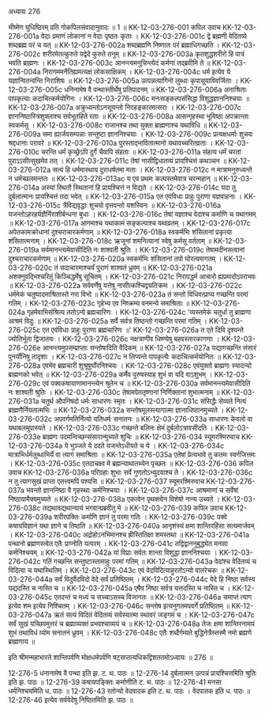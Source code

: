 अध्यायः 276

भीष्मेण युधिष्ठिरम् प्रति गोकपिलसंवादानुवादः ॥ 1 ॥
KK-12-03-276-001	कपिल उवाच 
KK-12-03-276-001a	वेदाः प्रमाणं लोकानां न वेदाः पृष्ठतः कृताः ।
KK-12-03-276-001c	द्वे ब्रह्मणी वेदितव्ये शब्दब्रह्म परं च यत् ॥
KK-12-03-276-002a	शब्दब्रह्मणि निष्णातः परं ब्रह्माधिगच्छति ।
KK-12-03-276-002c	शरीरमेतत्कुरुते यद्वेदे कुरुते तनुम् ॥
KK-12-03-276-003a	कृतशुद्धशरीरो हि पात्रं भवति ब्राह्मणः ।
KK-12-03-276-003c	आनन्त्यमनुचिन्त्येदं कर्मणां तद्ब्रवीमि ते ॥
KK-12-03-276-004a	निरागममनैतिह्यमत्यक्षं लोकसाक्षिकम् ।
KK-12-03-276-004c	धर्म इत्येव ये यज्ञान्वितन्वन्ति निराशिषः ॥
KK-12-03-276-005a	उत्पन्नत्यागिनो लुब्धाः कृपासूयाविवर्जिताः ।
KK-12-03-276-005c	धनिनामेष वै पन्थास्तीर्थेषु प्रतिपादनम् ॥
KK-12-03-276-006a	अनाश्रिताः पापकृत्याः कदाचित्कर्मयोगिनः ।
KK-12-03-276-006c	मनःसङ्कल्पसंसिद्धा विशुद्धज्ञाननिश्चयाः ॥
KK-12-03-276-007a	अक्रुध्यन्तोऽनसूयन्तो निरहङ्कारमत्सराः ।
KK-12-03-276-007c	ज्ञाननिष्ठास्त्रिशुक्लाश्च सर्वभूतहिते रताः ॥
KK-12-03-276-008a	आसन्गृहस्था भूयिष्ठा अपक्रान्ताः स्वकर्मसु ।
KK-12-03-276-008c	राजानश्च तथा युक्ता ब्राह्मणाश्च यथाविधि ॥
KK-12-03-276-009a	समा ह्यार्जवसम्पन्नाः सन्तुष्टा ज्ञाननिश्चयाः ।
KK-12-03-276-009c	प्रत्यक्षधर्माः शुचयः श्रद्दधानाः परावरे ॥
KK-12-03-276-010a	पुरस्ताद्भावितात्मानो यथावच्चरितव्रताः ।
KK-12-03-276-010c	चरन्ति धर्मं कृच्छ्रेऽपि दुर्गे चैवापि संहताः ॥
KK-12-03-276-011a	संहत्य धर्मं चरतां पुराऽऽसीत्सुखमेव तत् ।
KK-12-03-276-011c	तेषां नासीद्विधातव्यं प्रायश्चित्तं कथञ्चन ॥
KK-12-03-276-012a	सत्यं हि धर्ममास्थाय दुराधर्षतमा मताः ।
KK-12-03-276-012c	न मात्रामनुरुध्यन्ते न धर्मच्छलमन्ततः ॥
KK-12-03-276-013ac	य एव प्रथमः कल्पस्तमेवात्र चरन्महान् ॥
KK-12-03-276-014a	अस्यां स्थितौ स्थितानां हि प्रायश्चित्तं न विद्यते ।
KK-12-03-276-014c	यदा तु दुर्बलात्मानः प्रायश्चित्तं तदा भवेत् ॥
KK-12-03-276-015a	एत एवंविधाः प्राहुः पुराणा यज्ञवाहनाः ।
KK-12-03-276-015c	त्रैविद्यवृद्धाः शुचयो वृत्तवन्तो यशस्विनः ॥
KK-12-03-276-016a	यजन्तोऽहरहर्यज्ञैर्निराशीर्बन्धना बुधाः ।
KK-12-03-276-016c	तेषां यज्ञाश्च वेदाश्च कर्माणि च यथागमम् ॥
KK-12-03-276-017a	आगमाश्च यथाकामं सङ्कल्पाश्च यथाव्रतम् ।
KK-12-03-276-017c	अपेतकामक्रोधानां दुश्चराचारकर्मणाम् ॥
KK-12-03-276-018a	स्वकर्मभिः शंसितानां प्रकृत्या शंसितात्मनाम् ।
KK-12-03-276-018c	ऋजूनां शमनित्यानां स्वेषु कर्मसु वर्तताम् ॥
KK-12-03-276-019a	सर्वमानन्त्यमेवासीदिति नः शाश्वती श्रुतिः ।
KK-12-03-276-019c	तेषामदीनसत्वानां दुश्चराचारकर्मणाम् ॥
KK-12-03-276-020a	स्वकर्मभिः शंसितानां तपो घोरत्वमागतम् ।
KK-12-03-276-020c	तं सदाचारमाश्चर्यं पुराणं शाश्वतं ध्रुवम् ॥
KK-12-03-276-021a	अशक्नुवद्भिश्चरितुं किञ्चिद्धर्मेषु सूचितम् ।
KK-12-03-276-021c	निरापद्धर्म आचारो ह्यप्रमादोऽपराभवः ॥
KK-12-03-276-022a	सर्ववर्णेषु यत्तेषु नासीत्कश्चिद्व्यतिक्रमः ।
KK-12-03-276-022c	धर्ममेकं चतुष्पादमाश्रितास्ते नरा विभो ॥
KK-12-03-276-023a	तं सन्तो विधिवत्प्राप्य गच्छन्ति परमां गतिम् ।
KK-12-03-276-023c	गृहेभ्य एव निष्क्रम्य वनमन्ये समाश्रिताः ॥
KK-12-03-276-024a	गृहमेवाभिसंश्रित्य ततोऽन्ये ब्रह्मचारिणः ।
KK-12-03-276-024c	'व्यस्तमेकं चतुर्धा तु ब्राह्मणा आश्रमं विदुः ॥
KK-12-03-276-025a	सर्वे सर्वत्र तिष्ठन्तो गच्छन्ति परमां गतिम् ।
KK-12-03-276-025c	एत एवंविधाः प्राहुः पुराणा ब्रह्मचारिणः ॥'
KK-12-03-276-026a	त एते दिवि दृश्यन्ते ज्योतिर्भूता द्विजातयः ।
KK-12-03-276-026c	नक्षत्राणीव धिष्ण्येषु बहवस्तारकागणाः ।
KK-12-03-276-026e	आनन्त्यमुपसम्प्राप्ताः सन्तोषादिति वैदिकम् ॥
KK-12-03-276-027a	यद्यागच्छन्ति संसारं पुनर्योनिषु तादृशाः ।
KK-12-03-276-027c	न लिप्यन्ते पापकृत्यैः कदाचित्कर्मयोनितः ॥
KK-12-03-276-028a	एवमेव ब्रह्मचारी शुश्रूषुर्घोरनिश्चयः ।
KK-12-03-276-028c	एवंयुक्तो ब्राह्मणः स्यादन्यो ब्राह्मणको भवेत् ॥
KK-12-03-276-029a	कर्मैव पुरुषस्याह शुभं वा यदि वाऽशुभम् ।
KK-12-03-276-029c	एवं पक्वकषायाणामानन्त्येन श्रुतेन च ॥
KK-12-03-276-030a	सर्वमानन्त्यमेवासीदिति नः शाश्वती श्रुतिः ।
KK-12-03-276-030c	तेषामपेततृष्णानां निर्णिक्तानां शुभात्मनाम् ॥
KK-12-03-276-031a	चतुर्थ औपनिषदो धर्मः साधारणः स्मृतः ।
KK-12-03-276-031c	संसिद्धैः सेव्यते नित्यं ब्राह्मणैर्नियतात्मभिः ॥
KK-12-03-276-032a	सन्तोषमूलस्त्यागात्मा ज्ञानाधिष्ठानमुच्यते ।
KK-12-03-276-032c	अपवर्गमतिर्नित्यो यतिधर्मः सनातनः ॥
KK-12-03-276-033a	साधारणः केवलो वा यथाबलमुपास्यते ।
KK-12-03-276-033c	गच्छन्ते बलिनः क्षेमं दुर्बलोऽत्रावसीदति ।
KK-12-03-276-033e	ब्राह्मणः पदमन्विच्छन्संसारान्मुच्यते शुचिः ॥
KK-12-03-276-034	स्यूमरश्मिरुवाच 
KK-12-03-276-034a	ये भुञ्जते ये ददते यजन्तेऽधीयते च ये ।
KK-12-03-276-034c	मात्राभिर्धर्मलुब्धाभिर्ये वा त्यागं समाश्रिताः ॥
KK-12-03-276-035a	एतेषां प्रेत्यभावे तु कतमः स्वर्गजित्तमः ।
KK-12-03-276-035c	एतदाचक्ष्व मे ब्रह्मन्याथातथ्येन पृच्छतः ॥
KK-12-03-276-036	कपिल उवाच 
KK-12-03-276-036a	परिग्रहाः शुभाः सर्वे गुणतोऽभ्युदयाश्च ते ।
KK-12-03-276-036c	न तु त्यागसुखं प्राप्ता एतत्त्वमपि पश्यसि ॥
KK-12-03-276-037	स्यूमरश्मिरुवाच 
KK-12-03-276-037a	भवन्तो ज्ञाननिष्ठा वै गृहस्थाः कर्मनिश्चयाः ।
KK-12-03-276-037c	आश्रमाणां च सर्वेषां निष्ठायामैक्यमुच्यते ॥
KK-12-03-276-038a	एकत्वेन पृथक्त्वेन विशेषो नान्य उच्यते ।
KK-12-03-276-038c	तद्यथावद्यथान्यायं भगवान्प्रब्रवीतु मे ॥
KK-12-03-276-039	कपिल उवाच 
KK-12-03-276-039a	शरीरपक्तिः कर्माणि ज्ञानं तु परमा गतिः ।
KK-12-03-276-039c	पक्वे कषायविज्ञानं यथा ज्ञाने च तिष्ठति ॥
KK-12-03-276-040a	आनृशंस्यं क्षमा शान्तिरहिंसा सत्यमार्जवम् ।
KK-12-03-276-040c	अद्रोहोऽनभिमानश्च ह्रीस्तितिक्षा शमस्तथा ॥
KK-12-03-276-041a	पन्थानो ब्रह्मणस्त्वेत एतैः प्राप्नोति यत्परम् ।
KK-12-03-276-041c	तद्विद्वाननुबुद्ध्येत मनसा कर्मनिश्चयम् ॥
KK-12-03-276-042a	यां विप्राः सर्वतः शान्ता विशुद्धा ज्ञाननिश्चयाः ।
KK-12-03-276-042c	गतिं गच्छन्ति सन्तुष्टास्तामाहुः परमां गतिम् ॥
KK-12-03-276-043a	वेदांश्च वेदितव्यं च विदित्वा च यथास्थितिम् ।
KK-12-03-276-043c	एवं वेदविदित्याहुरतोऽन्यो वातरेचकः ॥
KK-12-03-276-044a	सर्वं विदुर्वेदविदो वेदे सर्वं प्रतिष्ठितम् ।
KK-12-03-276-044c	वेदे हि निष्ठा सर्वस्य यद्यदस्ति च नास्ति च ॥
KK-12-03-276-045a	एषैव निष्ठा सर्वत्र यत्तदस्ति च नास्ति च ।
KK-12-03-276-045c	एतदन्तं च मध्यं च सच्चाऽसच्च विजानतः ॥
KK-12-03-276-046a	समाप्तं त्याग इत्येव शम इत्येव निश्चितम् ।
KK-12-03-276-046c	सन्तोष इत्यनुगतमपवर्गे प्रतिष्ठितम् ॥
KK-12-03-276-047a	ऋतं सत्यं विदितं वेदितव्यं सर्वस्यात्मा स्थावरं जङ्गमं च ।
KK-12-03-276-047c	सर्वं सुखं यच्छिवमुत्तरं च ब्रह्माव्यक्तं प्रभवश्चाव्ययं च ॥
KK-12-03-276-048a	तेजः क्षमा शान्तिरनामयं शुभं तथाविधं व्योम सनातनं ध्रुवम् ।
KK-12-03-276-048c	एतैः शब्दैर्गम्यते बुद्धिनेत्रैस्तस्मै नमो ब्रह्मणे ब्राह्मणाय ॥ 

इति श्रीमन्महाभारते शान्तिपर्वणि मोक्षधर्मपर्वणि षट्सप्तत्यधिकद्विशततमोऽध्यायः ॥ 276 ॥

12-276-5 धनानामेष वै पन्था इति झ. ट. थ. पाठः ॥ 12-276-14 दुर्बलात्मन उत्पन्नं प्रायश्चित्तमिति श्रुतिः इति झ. पाठः ॥ 12-276-39 कषायपङ्क्तिः कर्माणीति ट. थ. पाठः ॥ 12-276-41 मनसा धर्मनिश्चयमिति ध. पाठः ॥ 12-276-43 रतोन्यो वेदवादक इति ट. थ. पाठः । वेदपातक इति ध. पाठः ॥ 12-276-46 इत्येव सर्ववेदेषु निष्ठितमिति झ. पाठः ॥
